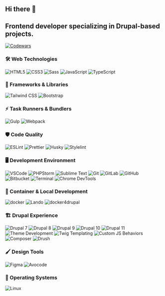 ## Hi there 👋

## Frontend developer specializing in Drupal-based projects.

[![Codewars](https://www.codewars.com/users/Serg8/badges/large)](https://www.codewars.com/users/Serg8)


### 🛠 Web Technologies
![HTML5](https://img.shields.io/badge/HTML5-E34F26?style=for-the-badge&logo=html5&logoColor=white)
![CSS3](https://img.shields.io/badge/CSS3-1572B6?style=for-the-badge&logo=css3&logoColor=white)
![Sass](https://img.shields.io/badge/Sass-CC6699?style=for-the-badge&logo=sass&logoColor=white)
![JavaScript](https://img.shields.io/badge/JavaScript-F7DF1E?style=for-the-badge&logo=javascript&logoColor=black)
![TypeScript](https://img.shields.io/badge/TypeScript-3178C6?style=for-the-badge&logo=typescript&logoColor=white)


### 🎨 Frameworks & Libraries

![Tailwind CSS](https://img.shields.io/badge/Tailwind_CSS-06B6D4?style=for-the-badge&logo=tailwind-css&logoColor=white)
![Bootstrap](https://img.shields.io/badge/Bootstrap-7952B3?style=for-the-badge&logo=bootstrap&logoColor=white)


### ⚡ Task Runners & Bundlers

![Gulp](https://img.shields.io/badge/Gulp-CF4647?style=for-the-badge&logo=gulp&logoColor=white)
![Webpack](https://img.shields.io/badge/Webpack-8DD6F9?style=for-the-badge&logo=webpack&logoColor=black)


### 🛡 Code Quality

![ESLint](https://img.shields.io/badge/ESLint-4B32C3?style=for-the-badge&logo=eslint&logoColor=white)
![Prettier](https://img.shields.io/badge/Prettier-F7B93E?style=for-the-badge&logo=prettier&logoColor=white)
![Husky](https://img.shields.io/badge/Husky-000000?style=for-the-badge&logo=husky&logoColor=white)
![Stylelint](https://img.shields.io/badge/Stylelint-000000?style=for-the-badge&logo=stylelint&logoColor=white)


### 🖥 Development Environment

![VSCode](https://img.shields.io/badge/VSCode-007ACC?style=for-the-badge&logo=visual-studio-code&logoColor=white)
![PHPStorm](https://img.shields.io/badge/PHPStorm-000000?style=for-the-badge&logo=phpstorm&logoColor=white)
![Sublime Text](https://img.shields.io/badge/Sublime_Text-FF9800?style=for-the-badge&logo=sublime-text&logoColor=white)
![Git](https://img.shields.io/badge/Git-F05032?style=for-the-badge&logo=git&logoColor=white)
![GitLab](https://img.shields.io/badge/GitLab-FC6D26?style=for-the-badge&logo=gitlab&logoColor=white)
![GitHub](https://img.shields.io/badge/GitHub-181717?style=for-the-badge&logo=github&logoColor=white)
![Bitbucket](https://img.shields.io/badge/Bitbucket-0052CC?style=for-the-badge&logo=bitbucket&logoColor=white)
![Terminal](https://img.shields.io/badge/Terminal-000000?style=for-the-badge&logo=terminal&logoColor=white)
![Chrome DevTools](https://img.shields.io/badge/Chrome_DevTools-4285F4?style=for-the-badge&logo=google-chrome&logoColor=white)


### 🐳 Container & Local Development

![docker](https://img.shields.io/badge/Docker-2496ED?style=for-the-badge&logo=docker&logoColor=white)
![Lando](https://img.shields.io/badge/Lando-FF4F00?style=for-the-badge&logo=lando&logoColor=white)
![docker4drupal](https://img.shields.io/badge/docker4drupal-007ACC?style=for-the-badge&logo=drupal&logoColor=white)


### 🏗 Drupal Experience

![Drupal 7](https://img.shields.io/badge/Drupal-7-0077C0?style=for-the-badge&logo=drupal&logoColor=white)
![Drupal 8](https://img.shields.io/badge/Drupal-8-0077C0?style=for-the-badge&logo=drupal&logoColor=white)
![Drupal 9](https://img.shields.io/badge/Drupal-9-0077C0?style=for-the-badge&logo=drupal&logoColor=white)
![Drupal 10](https://img.shields.io/badge/Drupal-10-0077C0?style=for-the-badge&logo=drupal&logoColor=white)
![Drupal 11](https://img.shields.io/badge/Drupal-11-0077C0?style=for-the-badge&logo=drupal&logoColor=white)
![Theme Development](https://img.shields.io/badge/Theme_Development-6DB33F?style=for-the-badge)
![Twig Templating](https://img.shields.io/badge/Twig-8B88B6?style=for-the-badge&logo=twig&logoColor=white)
![Custom JS Behaviors](https://img.shields.io/badge/Custom_JS_Behaviors-F7DF1E?style=for-the-badge&logo=javascript&logoColor=black)
![Composer](https://img.shields.io/badge/Composer-FF6600?style=for-the-badge&logo=composer&logoColor=white)
![Drush](https://img.shields.io/badge/Drush-4E9A06?style=for-the-badge)


### 🖌 Design Tools

![Figma](https://img.shields.io/badge/Figma-F24E1E?style=for-the-badge&logo=figma&logoColor=white)
![Avocode](https://img.shields.io/badge/Avocode-FF3366?style=for-the-badge&logo=avocode&logoColor=white)


### 🐧 Operating Systems

![Linux](https://img.shields.io/badge/Linux-FCC624?style=for-the-badge&logo=linux&logoColor=black)



<!--
**sergeykulchytski/sergeykulchytski** is a ✨ _special_ ✨ repository because its `README.md` (this file) appears on your GitHub profile.

Here are some ideas to get you started:

- 🔭 I’m currently working on ...
- 🌱 I’m currently learning ...
- 👯 I’m looking to collaborate on ...
- 🤔 I’m looking for help with ...
- 💬 Ask me about ...
- 📫 How to reach me: ...
- 😄 Pronouns: ...
- ⚡ Fun fact: ...
-->
